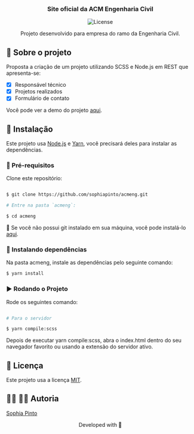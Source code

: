 <p align="center">

  <h3 align="center">Site oficial da ACM Engenharia Civil</h3>

<p align="center">
  <img src="https://img.shields.io/static/v1?label=Lincense&message=MIT&color=0000ff " alt="License" />
</p>

<p align="center">
    Projeto desenvolvido para empresa do ramo da Engenharia Civil.
    <br />
  </p>
</p>

## :book: Sobre o projeto

Proposta a criação de um projeto utilizando SCSS e Node.js em REST que apresenta-se:  

  - [x] Responsável técnico
  - [x] Projetos realizados
  - [x] Formulário de contato

Você pode ver a demo do projeto [aqui](https://acmengenhariacivil.com.br).


## :bricks: Instalação

Este projeto usa [Node.js](https://nodejs.org/en/) e [Yarn](https://yarnpkg.com), você precisará deles para instalar as dependências.

### :construction: Pré-requisitos

Clone este repositório:

```bash

$ git clone https://github.com/sophiapinto/acmeng.git

# Entre na pasta `acmeng`:

$ cd acmeng
```

🚨 Se você não possui git instalado em sua máquina, você pode instalá-lo [aqui](https://git-scm.com/downloads).

### :construction: Instalando dependências

Na pasta acmeng, instale as dependências pelo seguinte comando:

```bash
$ yarn install
```

### :arrow_forward: Rodando o Projeto

Rode os seguintes comando:

```bash

# Para o servidor

$ yarn compile:scss

```

Depois de executar yarn compile:scss, abra o index.html dentro do seu navegador favorito ou usando a extensão do servidor ativo.

## :page_facing_up: Licença

Este projeto usa a licença [MIT](https://github.com/3salles/user-crud/blob/main/LICENSE).

## :woman_technologist: :man_technologist: Autoria

[Sophia Pinto](https://github.com/sophiapinto)

<p align="center">Developed with 💜 </p>



